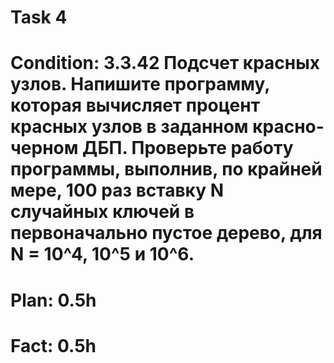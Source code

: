 # Task 4
# Condition: 3.3.42 Подсчет красных узлов. Напишите программу, которая вычисляет процент красных узлов в заданном красно-черном ДБП. Проверьте работу программы, выполнив, по крайней мере, 100 раз вставку N случайных ключей в первоначально пустое дерево, для N = 10^4, 10^5 и 10^6.
# Plan: 0.5h
# Fact: 0.5h